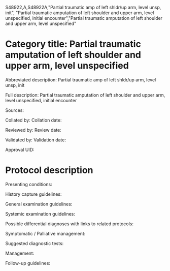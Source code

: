 S48922,A,S48922A,"Partial traumatic amp of left shldr/up arm, level unsp, init", "Partial traumatic amputation of left shoulder and upper arm, level unspecified, initial encounter","Partial traumatic amputation of left shoulder and upper arm, level unspecified"
# Category title: Partial traumatic amputation of left shoulder and upper arm, level unspecified

Abbreviated description: Partial traumatic amp of left shldr/up arm, level unsp, init

Full description: Partial traumatic amputation of left shoulder and upper arm, level unspecified, initial encounter

Sources:

Collated by:
Collation date:

Reviewed by:
Review date:

Validated by:
Validation date:

Approval UID:

# Protocol description

Presenting conditions:

History capture guidelines:

General examination guidelines:

Systemic examination guidelines:

Possible differential diagnoses with links to related protocols:

Symptomatic / Palliative management:

Suggested diagnostic tests:

Management:

Follow-up guidelines:
